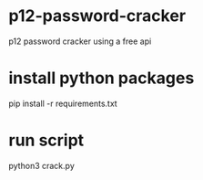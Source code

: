 # p12-password-cracker
p12 password cracker using a free api 

# install python packages

pip install -r requirements.txt

# run script

python3 crack.py


